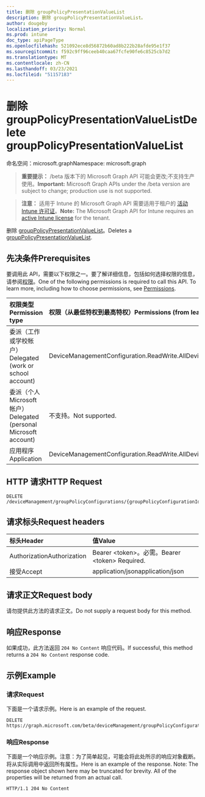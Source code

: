 ```yaml
---
title: 删除 groupPolicyPresentationValueList
description: 删除 groupPolicyPresentationValueList。
author: dougeby
localization_priority: Normal
ms.prod: intune
doc_type: apiPageType
ms.openlocfilehash: 521092ece8d56872b60ad8b222b28afde95e1f37
ms.sourcegitcommit: f592c9ff96ceeb40caa67fcfe90fe6c8525cb7d2
ms.translationtype: MT
ms.contentlocale: zh-CN
ms.lasthandoff: 03/23/2021
ms.locfileid: "51157183"
---
```

# <a name="delete-grouppolicypresentationvaluelist"></a><span data-ttu-id="c33f8-103">删除 groupPolicyPresentationValueList</span><span class="sxs-lookup"><span data-stu-id="c33f8-103">Delete groupPolicyPresentationValueList</span></span>

<span data-ttu-id="c33f8-104">命名空间：microsoft.graph</span><span class="sxs-lookup"><span data-stu-id="c33f8-104">Namespace: microsoft.graph</span></span>

> <span data-ttu-id="c33f8-105">**重要提示：** /beta 版本下的 Microsoft Graph API 可能会更改;不支持生产使用。</span><span class="sxs-lookup"><span data-stu-id="c33f8-105">**Important:** Microsoft Graph APIs under the /beta version are subject to change; production use is not supported.</span></span>

> <span data-ttu-id="c33f8-106">**注意：** 适用于 Intune 的 Microsoft Graph API 需要适用于租户的 [活动 Intune 许可证](https://go.microsoft.com/fwlink/?linkid=839381)。</span><span class="sxs-lookup"><span data-stu-id="c33f8-106">**Note:** The Microsoft Graph API for Intune requires an [active Intune license](https://go.microsoft.com/fwlink/?linkid=839381) for the tenant.</span></span>

<span data-ttu-id="c33f8-107">删除 [groupPolicyPresentationValueList](../resources/intune-grouppolicy-grouppolicypresentationvaluelist.md)。</span><span class="sxs-lookup"><span data-stu-id="c33f8-107">Deletes a [groupPolicyPresentationValueList](../resources/intune-grouppolicy-grouppolicypresentationvaluelist.md).</span></span>

## <a name="prerequisites"></a><span data-ttu-id="c33f8-108">先决条件</span><span class="sxs-lookup"><span data-stu-id="c33f8-108">Prerequisites</span></span>
<span data-ttu-id="c33f8-p101">要调用此 API，需要以下权限之一。要了解详细信息，包括如何选择权限的信息，请参阅[权限](/graph/permissions-reference)。</span><span class="sxs-lookup"><span data-stu-id="c33f8-p101">One of the following permissions is required to call this API. To learn more, including how to choose permissions, see [Permissions](/graph/permissions-reference).</span></span>

|<span data-ttu-id="c33f8-111">权限类型</span><span class="sxs-lookup"><span data-stu-id="c33f8-111">Permission type</span></span>|<span data-ttu-id="c33f8-112">权限（从最低特权到最高特权）</span><span class="sxs-lookup"><span data-stu-id="c33f8-112">Permissions (from least to most privileged)</span></span>|
|:---|:---|
|<span data-ttu-id="c33f8-113">委派（工作或学校帐户）</span><span class="sxs-lookup"><span data-stu-id="c33f8-113">Delegated (work or school account)</span></span>|<span data-ttu-id="c33f8-114">DeviceManagementConfiguration.ReadWrite.All</span><span class="sxs-lookup"><span data-stu-id="c33f8-114">DeviceManagementConfiguration.ReadWrite.All</span></span>|
|<span data-ttu-id="c33f8-115">委派（个人 Microsoft 帐户）</span><span class="sxs-lookup"><span data-stu-id="c33f8-115">Delegated (personal Microsoft account)</span></span>|<span data-ttu-id="c33f8-116">不支持。</span><span class="sxs-lookup"><span data-stu-id="c33f8-116">Not supported.</span></span>|
|<span data-ttu-id="c33f8-117">应用程序</span><span class="sxs-lookup"><span data-stu-id="c33f8-117">Application</span></span>|<span data-ttu-id="c33f8-118">DeviceManagementConfiguration.ReadWrite.All</span><span class="sxs-lookup"><span data-stu-id="c33f8-118">DeviceManagementConfiguration.ReadWrite.All</span></span>|

## <a name="http-request"></a><span data-ttu-id="c33f8-119">HTTP 请求</span><span class="sxs-lookup"><span data-stu-id="c33f8-119">HTTP Request</span></span>
<!-- {
  "blockType": "ignored"
}
-->
``` http
DELETE /deviceManagement/groupPolicyConfigurations/{groupPolicyConfigurationId}/definitionValues/{groupPolicyDefinitionValueId}/presentationValues/{groupPolicyPresentationValueId}
```

## <a name="request-headers"></a><span data-ttu-id="c33f8-120">请求标头</span><span class="sxs-lookup"><span data-stu-id="c33f8-120">Request headers</span></span>
|<span data-ttu-id="c33f8-121">标头</span><span class="sxs-lookup"><span data-stu-id="c33f8-121">Header</span></span>|<span data-ttu-id="c33f8-122">值</span><span class="sxs-lookup"><span data-stu-id="c33f8-122">Value</span></span>|
|:---|:---|
|<span data-ttu-id="c33f8-123">Authorization</span><span class="sxs-lookup"><span data-stu-id="c33f8-123">Authorization</span></span>|<span data-ttu-id="c33f8-124">Bearer &lt;token&gt;。必需。</span><span class="sxs-lookup"><span data-stu-id="c33f8-124">Bearer &lt;token&gt; Required.</span></span>|
|<span data-ttu-id="c33f8-125">接受</span><span class="sxs-lookup"><span data-stu-id="c33f8-125">Accept</span></span>|<span data-ttu-id="c33f8-126">application/json</span><span class="sxs-lookup"><span data-stu-id="c33f8-126">application/json</span></span>|

## <a name="request-body"></a><span data-ttu-id="c33f8-127">请求正文</span><span class="sxs-lookup"><span data-stu-id="c33f8-127">Request body</span></span>
<span data-ttu-id="c33f8-128">请勿提供此方法的请求正文。</span><span class="sxs-lookup"><span data-stu-id="c33f8-128">Do not supply a request body for this method.</span></span>

## <a name="response"></a><span data-ttu-id="c33f8-129">响应</span><span class="sxs-lookup"><span data-stu-id="c33f8-129">Response</span></span>
<span data-ttu-id="c33f8-130">如果成功，此方法返回 `204 No Content` 响应代码。</span><span class="sxs-lookup"><span data-stu-id="c33f8-130">If successful, this method returns a `204 No Content` response code.</span></span>

## <a name="example"></a><span data-ttu-id="c33f8-131">示例</span><span class="sxs-lookup"><span data-stu-id="c33f8-131">Example</span></span>

### <a name="request"></a><span data-ttu-id="c33f8-132">请求</span><span class="sxs-lookup"><span data-stu-id="c33f8-132">Request</span></span>
<span data-ttu-id="c33f8-133">下面是一个请求示例。</span><span class="sxs-lookup"><span data-stu-id="c33f8-133">Here is an example of the request.</span></span>
``` http
DELETE https://graph.microsoft.com/beta/deviceManagement/groupPolicyConfigurations/{groupPolicyConfigurationId}/definitionValues/{groupPolicyDefinitionValueId}/presentationValues/{groupPolicyPresentationValueId}
```

### <a name="response"></a><span data-ttu-id="c33f8-134">响应</span><span class="sxs-lookup"><span data-stu-id="c33f8-134">Response</span></span>
<span data-ttu-id="c33f8-p102">下面是一个响应示例。注意：为了简单起见，可能会将此处所示的响应对象截断。将从实际调用中返回所有属性。</span><span class="sxs-lookup"><span data-stu-id="c33f8-p102">Here is an example of the response. Note: The response object shown here may be truncated for brevity. All of the properties will be returned from an actual call.</span></span>
``` http
HTTP/1.1 204 No Content
```




